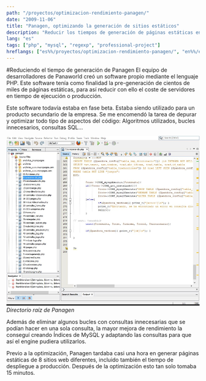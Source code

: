 ```yaml
---
path: "/proyectos/optimizacion-rendimiento-panagen/"
date: "2009-11-06"
title: "Panagen, optimizando la generación de sitios estáticos"
description: "Reducir los tiempos de generación de páginas estáticas en el software propiedad de Panaworld, Panagen."
lang: "es"
tags: ["php", "mysql", "regexp", "professional-project"]
hreflangs: ["es%%/proyectos/optimizacion-rendimiento-panagen/", "en%%/en/projects/improving-panagen-performance/"]
---
```

#Reduciendo el tiempo de generación de Panagen
El equipo de desarrolladores de Panaworld creó un software propio mediante el lenguaje PHP. Este software tenía como finalidad la pre-generación de cientos de miles de páginas estáticas, para así reducir con ello el coste de servidores en tiempo de ejecución o producción.

Este software todavía estaba en fase beta. Estaba siendo utilizado para un producto secundario de la empresa. Se me encomendó la tarea de depurar y optimizar todo tipo de aspectos del código: Algoritmos utilizados, bucles innecesarios, consultas SQL...

![Panagen, directorio raíz](panagen-root-folder.jpg)
*Directorio raíz de Panagen*

Además de eliminar algunos bucles con consultas innecesarias que se podían hacer en una sola consulta, la mayor mejora de rendimiento la conseguí creando Índices de MySQL y adaptando las consultas para que así el engine pudiera utilizarlos.

Previo a la optimización, Panagen tardaba casi una hora en generar páginas estáticas de 8 sitios web diferentes, incluido también el tiempo de despliegue a producción. Después de la optimización esto tan solo tomaba 15 minutos.